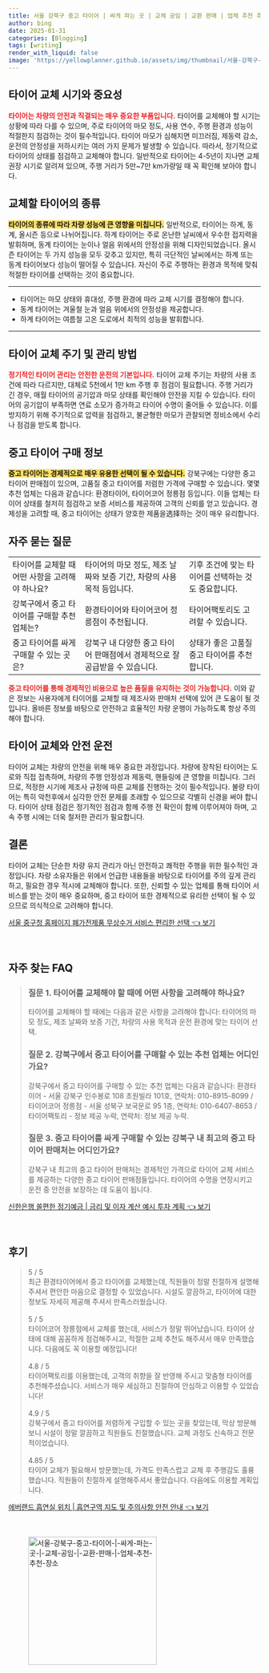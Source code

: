 ```yaml
---
title: 서울 강북구 중고 타이어 | 싸게 파는 곳 | 교체 공임 | 교환 판매 | 업체 추천 추천 장소
author: bing
date: 2025-01-31
categories: [Blogging]
tags: [writing]
render_with_liquid: false
image: 'https://yellowplanner.github.io/assets/img/thumbnail/서울-강북구-중고-타이어-|-싸게-파는-곳-|-교체-공임-|-교환-판매-|-업체-추천-추천-장소.webp'
---
```



<h2 id='타이어 교체 시기와 중요성'>타이어 교체 시기와 중요성</h2>

<p><b><span style="color: #ee2323;">타이어는 차량의 안전과 직결되는 매우 중요한 부품입니다.</span></b> 타이어를 교체해야 할 시기는 상황에 따라 다를 수 있으며, 주로 타이어의 마모 정도, 사용 연수, 주행 환경과 성능이 적절한지 점검하는 것이 필수적입니다. 타이어 마모가 심해지면 미끄러짐, 제동력 감소, 운전의 안정성을 저하시키는 여러 가지 문제가 발생할 수 있습니다. 따라서, 정기적으로 타이어의 상태를 점검하고 교체해야 합니다. 일반적으로 타이어는 4-5년이 지나면 교체 권장 시기로 알려져 있으며, 주행 거리가 5만~7만 km가량일 때 꼭 확인해 보아야 합니다.</p>

<h2 id='교체할 타이어의 종류'>교체할 타이어의 종류</h2>

<p><b><span style="background-color: #ffe066;">타이어의 종류에 따라 차량 성능에 큰 영향을 미칩니다.</span></b> 일반적으로, 타이어는 하계, 동계, 올시즌 등으로 나뉘어집니다. 하계 타이어는 주로 온난한 날씨에서 우수한 접지력을 발휘하며, 동계 타이어는 눈이나 얼음 위에서의 안정성을 위해 디자인되었습니다. 올시즌 타이어는 두 가지 성능을 모두 갖추고 있지만, 특히 극단적인 날씨에서는 하계 또는 동계 타이어보다 성능이 떨어질 수 있습니다. 자신이 주로 주행하는 환경과 목적에 맞춰 적절한 타이어를 선택하는 것이 중요합니다.</p>

<hr />

<ul>
    <li>타이어는 마모 상태와 휴대성, 주행 환경에 따라 교체 시기를 결정해야 합니다.</li>
    <li>동계 타이어는 겨울철 눈과 얼음 위에서의 안정성을 제공합니다.</li>
    <li>하계 타이어는 여름철 고온 도로에서 최적의 성능을 발휘합니다.</li>
</ul>

<hr />

<h2 id='타이어 교체 주기 및 관리 방법'>타이어 교체 주기 및 관리 방법</h2>

<p><b><span style="color: #ee2323;">정기적인 타이어 관리는 안전한 운전의 기본입니다.</span></b> 타이어 교체 주기는 차량의 사용 조건에 따라 다르지만, 대체로 5천에서 1만 km 주행 후 점검이 필요합니다. 주행 거리가 긴 경우, 매월 타이어의 공기압과 마모 상태를 확인해야 안전을 지킬 수 있습니다. 타이어의 공기압이 부족하면 연료 소모가 증가하고 타이어 수명이 줄어들 수 있습니다. 이를 방지하기 위해 주기적으로 압력을 점검하고, 불균형한 마모가 관찰되면 정비소에서 수리나 점검을 받도록 합니다.</p>

<h2 id='중고 타이어 구매 정보'>중고 타이어 구매 정보</h2>

<p><b><span style="background-color: #ffe066;">중고 타이어는 경제적으로 매우 유용한 선택이 될 수 있습니다.</span></b> 강북구에는 다양한 중고 타이어 판매점이 있으며, 고품질 중고 타이어를 저렴한 가격에 구매할 수 있습니다. 몇몇 추천 업체는 다음과 같습니다: 환경타이어, 타이어코어 정릉점 등입니다. 이들 업체는 타이어 상태를 철저히 점검하고 보증 서비스를 제공하여 고객의 신뢰를 얻고 있습니다. 경제성을 고려할 때, 중고 타이어는 상태가 양호한 제품을选择하는 것이 매우 유리합니다.</p>

<h2 id='자주 묻는 질문'>자주 묻는 질문</h2>

<table>
    <tr>
        <td>타이어를 교체할 때 어떤 사항을 고려해야 하나요?</td>
        <td>타이어의 마모 정도, 제조 날짜와 보증 기간, 차량의 사용 목적 등입니다.</td>
        <td>기후 조건에 맞는 타이어를 선택하는 것도 중요합니다.</td>
    </tr>
    <tr>
        <td>강북구에서 중고 타이어를 구매할 추천 업체는?</td>
        <td>환경타이어와 타이어코어 정릉점이 추천됩니다.</td>
        <td>타이어팩토리도 고려할 수 있습니다.</td>
    </tr>
    <tr>
        <td>중고 타이어를 싸게 구매할 수 있는 곳은?</td>
        <td>강북구 내 다양한 중고 타이어 판매점에서 경제적으로 잘 공급받을 수 있습니다.</td>
        <td>상태가 좋은 고품질 중고 타이어를 추천합니다.</td>
    </tr>
</table>

<p><b><span style="color: #ee2323;">중고 타이어를 통해 경제적인 비용으로 높은 품질을 유지하는 것이 가능합니다.</span></b> 이와 같은 정보는 사용자에게 타이어를 교체할 때 제조사와 판매처 선택에 있어 큰 도움이 될 것입니다. 올바른 정보를 바탕으로 안전하고 효율적인 차량 운행이 가능하도록 항상 주의해야 합니다.</p>

<h2 id='타이어 교체와 안전 운전'>타이어 교체와 안전 운전</h2>

<p>타이어 교체는 차량의 안전을 위해 매우 중요한 과정입니다. 차량에 장착된 타이어는 도로와 직접 접촉하며, 차량의 주행 안정성과 제동력, 핸들링에 큰 영향을 미칩니다. 그러므로, 적정한 시기에 제조사 규정에 따른 교체를 진행하는 것이 필수적입니다. 불량 타이어는 특히 악천후에서 심각한 안전 문제를 초래할 수 있으므로 각별히 신경을 써야 합니다. 타이어 상태 점검은 정기적인 점검과 함께 주행 전 확인이 함께 이루어져야 하며, 고속 주행 시에는 더욱 철저한 관리가 필요합니다.</p>

<h2 id='결론'>결론</h2>

<p>타이어 교체는 단순한 차량 유지 관리가 아닌 안전하고 쾌적한 주행을 위한 필수적인 과정입니다. 차량 소유자들은 위에서 언급한 내용들을 바탕으로 타이어를 주의 깊게 관리하고, 필요한 경우 적시에 교체해야 합니다. 또한, 신뢰할 수 있는 업체를 통해 타이어 서비스를 받는 것이 매우 중요하며, 중고 타이어 또한 경제적으로 유리한 선택이 될 수 있으므로 의식적으로 고려해야 합니다.</p>


<p><a class="click-button" title="서울 중구청 홈페이지 폐가전제품 무상수거 서비스 편리한 선택" href="https://yellowplanner.github.io/posts/%EC%84%9C%EC%9A%B8-%EC%A4%91%EA%B5%AC%EC%B2%AD-%ED%99%88%ED%8E%98%EC%9D%B4%EC%A7%80-%ED%8F%90%EA%B0%80%EC%A0%84%EC%A0%9C%ED%92%88-%EB%AC%B4%EC%83%81%EC%88%98%EA%B1%B0-%EC%84%9C%EB%B9%84%EC%8A%A4-%ED%8E%B8%EB%A6%AC%ED%95%9C-%EC%84%A0%ED%83%9D/" rel="dofollow">서울 중구청 홈페이지 폐가전제품 무상수거 서비스 편리한 선택 👈 보기</a></p><br>
<h2 id='자주_찾는_FAQ'>자주 찾는 FAQ</h2>
<div itemscope="" itemtype="https://schema.org/FAQPage"> 
<blockquote> 
<div itemscope="" itemprop="mainEntity" itemtype="https://schema.org/Question"> 
<h3 itemprop="name">질문 1. 타이어를 교체해야 할 때에 어떤 사항을 고려해야 하나요?</h3> 
<div itemscope="" itemprop="acceptedAnswer" itemtype="https://schema.org/Answer"> 
<span itemprop="text"> 
<p>타이어를 교체해야 할 때에는 다음과 같은 사항을 고려해야 합니다: 타이어의 마모 정도, 제조 날짜와 보증 기간, 차량의 사용 목적과 운전 환경에 맞는 타이어 선택.</p> 
</span> 
</div> 
</div> 

<div itemscope="" itemprop="mainEntity" itemtype="https://schema.org/Question"> 
<h3 itemprop="name">질문 2. 강북구에서 중고 타이어를 구매할 수 있는 추천 업체는 어디인가요?</h3> 
<div itemscope="" itemprop="acceptedAnswer" itemtype="https://schema.org/Answer"> 
<span itemprop="text"> 
<p>강북구에서 중고 타이어를 구매할 수 있는 추천 업체는 다음과 같습니다: 환경타이어 - 서울 강북구 인수봉로 108 초원빌라 101호, 연락처: 010-8915-8099 / 타이어코어 정릉점 - 서울 성북구 보국문로 95 1층, 연락처: 010-6407-8653 / 타이어팩토리 - 정보 제공 누락, 연락처: 정보 제공 누락.</p> 
</span> 
</div> 
</div> 

<div itemscope="" itemprop="mainEntity" itemtype="https://schema.org/Question"> 
<h3 itemprop="name">질문 3. 중고 타이어를 싸게 구매할 수 있는 강북구 내 최고의 중고 타이어 판매처는 어디인가요?</h3> 
<div itemscope="" itemprop="acceptedAnswer" itemtype="https://schema.org/Answer"> 
<span itemprop="text"> 
<p>강북구 내 최고의 중고 타이어 판매처는 경제적인 가격으로 타이어 교체 서비스를 제공하는 다양한 중고 타이어 판매점들입니다. 타이어의 수명을 연장시키고 운전 중 안전을 보장하는 데 도움이 됩니다.</p> 
</span> 
</div> 
</div> 
</blockquote> 
</div>
<p><a class="click-button" title="신한은행 쏠편한 정기예금 | 금리 및 이자 계산 예시 투자 계획" href="https://yellowplanner.github.io/posts/%EC%8B%A0%ED%95%9C%EC%9D%80%ED%96%89-%EC%8F%A0%ED%8E%B8%ED%95%9C-%EC%A0%95%EA%B8%B0%EC%98%88%EA%B8%88-%EA%B8%88%EB%A6%AC-%EB%B0%8F-%EC%9D%B4%EC%9E%90-%EA%B3%84%EC%82%B0-%EC%98%88%EC%8B%9C-%ED%88%AC%EC%9E%90-%EA%B3%84%ED%9A%8D/" rel="dofollow">신한은행 쏠편한 정기예금 | 금리 및 이자 계산 예시 투자 계획 👈 보기</a></p><br>
<h2 id='후기'>후기</h2>
<div itemscope itemtype="https://schema.org/Product">
  <blockquote>
  <div itemprop="review" itemscope itemtype="https://schema.org/Review">
      <div itemprop="reviewRating" itemscope itemtype="https://schema.org/Rating"> <span itemprop="ratingValue">5</span> / <span itemprop="bestRating">5</span> </div>
      <span itemprop="reviewBody">최근 환경타이어에서 중고 타이어를 교체했는데, 직원들이 정말 친절하게 설명해 주셔서 편안한 마음으로 결정할 수 있었습니다. 시설도 깔끔하고, 타이어에 대한 정보도 자세히 제공해 주셔서 만족스러웠습니다.</span>
  </div>
  <br>
  <div itemprop="review" itemscope itemtype="https://schema.org/Review">
      <div itemprop="reviewRating" itemscope itemtype="https://schema.org/Rating"> <span itemprop="ratingValue">5</span> / <span itemprop="bestRating">5</span> </div>
      <span itemprop="reviewBody">타이어코어 정릉점에서 교체를 했는데, 서비스가 정말 뛰어났습니다. 타이어 상태에 대해 꼼꼼하게 점검해주시고, 적절한 교체 추천도 해주셔서 매우 만족했습니다. 다음에도 꼭 이용할 예정입니다!</span>
  </div>
  <br>
  <div itemprop="review" itemscope itemtype="https://schema.org/Review">
      <div itemprop="reviewRating" itemscope itemtype="https://schema.org/Rating"> <span itemprop="ratingValue">4.8</span> / <span itemprop="bestRating">5</span> </div>
      <span itemprop="reviewBody">타이어팩토리를 이용했는데, 고객의 취향을 잘 반영해 주시고 맞춤형 타이어를 추천해주셨습니다. 서비스가 매우 세심하고 친절하여 안심하고 이용할 수 있었습니다!</span>
  </div>
  <br>
  <div itemprop="review" itemscope itemtype="https://schema.org/Review">
      <div itemprop="reviewRating" itemscope itemtype="https://schema.org/Rating"> <span itemprop="ratingValue">4.9</span> / <span itemprop="bestRating">5</span> </div>
      <span itemprop="reviewBody">강북구에서 중고 타이어를 저렴하게 구입할 수 있는 곳을 찾았는데, 막상 방문해보니 시설이 정말 깔끔하고 직원들도 친절했습니다. 교체 과정도 신속하고 전문적이었습니다.</span>
  </div>
  <br>
  <div itemprop="review" itemscope itemtype="https://schema.org/Review">
      <div itemprop="reviewRating" itemscope itemtype="https://schema.org/Rating"> <span itemprop="ratingValue">4.85</span> / <span itemprop="bestRating">5</span> </div>
      <span itemprop="reviewBody">타이어 교체가 필요해서 방문했는데, 가격도 만족스럽고 교체 후 주행감도 훌륭했습니다. 직원들이 친절하게 설명해주셔서 좋았습니다. 다음에도 이용할 계획입니다.</span>
  </div>
  </blockquote>
</div>
<p><a class="click-button" title="에버랜드 흡연실 위치 | 흡연구역 지도 및 주의사항 안전 안내" href="https://yellowplanner.github.io/posts/%EC%97%90%EB%B2%84%EB%9E%9C%EB%93%9C-%ED%9D%A1%EC%97%B0%EC%8B%A4-%EC%9C%84%EC%B9%98-%ED%9D%A1%EC%97%B0%EA%B5%AC%EC%97%AD-%EC%A7%80%EB%8F%84-%EB%B0%8F-%EC%A3%BC%EC%9D%98%EC%82%AC%ED%95%AD-%EC%95%88%EC%A0%84-%EC%95%88%EB%82%B4/" rel="dofollow">에버랜드 흡연실 위치 | 흡연구역 지도 및 주의사항 안전 안내 👈 보기</a></p><br>
<figure class="image"><img src="https://yellowplanner.github.io/assets/img/thumbnail/서울-강북구-중고-타이어-|-싸게-파는-곳-|-교체-공임-|-교환-판매-|-업체-추천-추천-장소.webp" alt="서울-강북구-중고-타이어-|-싸게-파는-곳-|-교체-공임-|-교환-판매-|-업체-추천-추천-장소" width="256" height="256"></figure>